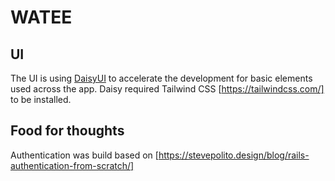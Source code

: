 # WATEE

## UI
The UI is using [DaisyUI](https://daisyui.com/) to accelerate the development for basic elements used across the app. Daisy required Tailwind CSS [https://tailwindcss.com/] to be installed.

## Food for thoughts

Authentication was build based on [https://stevepolito.design/blog/rails-authentication-from-scratch/]
